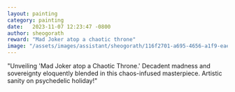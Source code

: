 ```yaml
---
layout: painting
category: painting
date:   2023-11-07 12:23:47 -0800
author: sheogorath
reward: "Mad Joker atop a chaotic throne"
image: "/assets/images/assistant/sheogorath/116f2701-a695-4656-a1f9-eaeecf5d0fc1.png"
---
```

"Unveiling 'Mad Joker atop a Chaotic Throne.' Decadent madness and sovereignty eloquently blended in this chaos-infused masterpiece. Artistic sanity on psychedelic holiday!"